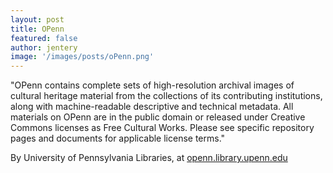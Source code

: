 ```yaml
---
layout: post
title: OPenn
featured: false
author: jentery
image: '/images/posts/oPenn.png'
---
```


"OPenn contains complete sets of high-resolution archival images of cultural heritage material from the collections of its contributing institutions, along with machine-readable descriptive and technical metadata. All materials on OPenn are in the public domain or released under Creative Commons licenses as Free Cultural Works. Please see specific repository pages and documents for applicable license terms." 

By University of Pennsylvania Libraries, at [openn.library.upenn.edu](http://openn.library.upenn.edu/)
